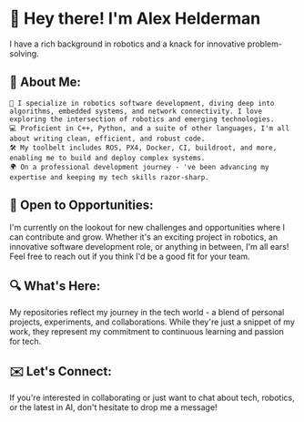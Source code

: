 # 👋 Hey there! I'm Alex Helderman
I have a rich background in robotics and a knack for innovative problem-solving.

## 🤖 About Me:

    🚀 I specialize in robotics software development, diving deep into algorithms, embedded systems, and network connectivity. I love exploring the intersection of robotics and emerging technologies.
    💻 Proficient in C++, Python, and a suite of other languages, I'm all about writing clean, efficient, and robust code.
    🛠️ My toolbelt includes ROS, PX4, Docker, CI, buildroot, and more, enabling me to build and deploy complex systems.
    🌍 On a professional development journey - 've been advancing my expertise and keeping my tech skills razor-sharp.

## 🌟 Open to Opportunities:
I'm currently on the lookout for new challenges and opportunities where I can contribute and grow. Whether it's an exciting project in robotics, an innovative software development role, or anything in between, I'm all ears! Feel free to reach out if you think I'd be a good fit for your team.

## 🔍 What's Here:
My repositories reflect my journey in the tech world - a blend of personal projects, experiments, and collaborations. While they're just a snippet of my work, they represent my commitment to continuous learning and passion for tech.

## ✉️ Let's Connect:
If you're interested in collaborating or just want to chat about tech, robotics, or the latest in AI, don't hesitate to drop me a message!
